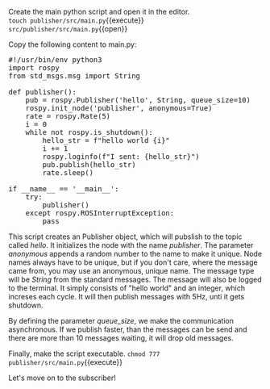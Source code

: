 Create the main python script and open it in the editor. \
`touch publisher/src/main.py`{{execute}} 
`src/publisher/src/main.py`{{open}} 

Copy the following content to main.py: 
<pre class="file" data-target="clipboard">
#!/usr/bin/env python3
import rospy
from std_msgs.msg import String

def publisher():
    pub = rospy.Publisher('hello', String, queue_size=10)
    rospy.init_node('publisher', anonymous=True)
    rate = rospy.Rate(5)
    i = 0
    while not rospy.is_shutdown():
        hello_str = f"hello world {i}"
        i += 1
        rospy.loginfo(f"I sent: {hello_str}")
        pub.publish(hello_str)
        rate.sleep()

if __name__ == '__main__':
    try:
        publisher()
    except rospy.ROSInterruptException:
        pass
</pre>

This script creates an Publisher object, which will pubslish to the topic called *hello*. 
It initializes the node with the name *publisher*. The parameter *anonymous* appends a random number to the name to make it unique. Node names always have to be unique, but if you don't care, where the message came from, you may use an anonymous, unique name. 
The message type will be *String* from the standard messages. The message will also be logged to the terminal. It simply consists of "hello world" and an integer, which increses each cycle. 
It will then publish messages with 5Hz, unti it gets shutdown.

By defining the parameter *queue_size*, we make the communication asynchronous. If we publish faster, than the messages can be send and there are more than 10 messages waiting, it will drop old messages. 

Finally, make the script executable.
`chmod 777 publisher/src/main.py`{{execute}}

Let's move on to the subscriber!
